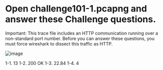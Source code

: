 # Open challenge101-1.pcapng and answer these Challenge questions.

Important: This trace file includes an HTTP communication running over a non-standard port number. Before you can answer these questions, you must force 
wireshark to dissect this traffic as HTTP.

![image](https://user-images.githubusercontent.com/47218880/68698067-bec9cd00-0545-11ea-84d7-31ae215a6ecb.png)

1-1. 13
1-2. 200 OK
1-3. 22.84
1-4. 4
